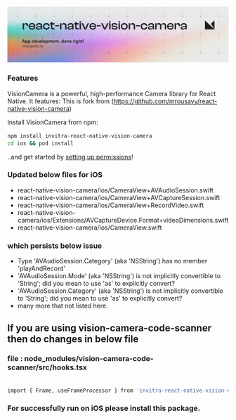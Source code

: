 <a href="https://github.com/poojagaikwad1797/">
  <picture>
    <source media="(prefers-color-scheme: dark)" srcset="img/banner-light.png" />
    <source media="(prefers-color-scheme: light)" srcset="img/banner-light.png" />
    <img alt="VisionCamera" src="img/banner-light.png" />
  </picture>
</a>

<br />

### Features

VisionCamera is a powerful, high-performance Camera library for React Native. It features:
This is fork from (https://github.com/mrousavy/react-native-vision-camera)

Install VisionCamera from npm:

```sh
npm install invitra-react-native-vision-camera
cd ios && pod install
```

..and get started by [setting up permissions](https://react-native-vision-camera.com/docs/guides)!

### Updated below files for iOS 

* react-native-vision-camera/ios/CameraView+AVAudioSession.swift
* react-native-vision-camera/ios/CameraView+AVCaptureSession.swift
* react-native-vision-camera/ios/CameraView+RecordVideo.swift
* react-native-vision-camera/ios/Extensions/AVCaptureDevice.Format+videoDimensions.swift
* react-native-vision-camera/ios/CameraView.swift

### which persists below issue

* Type 'AVAudioSession.Category' (aka 'NSString') has no member 'playAndRecord'
* 'AVAudioSession.Mode' (aka 'NSString') is not implicitly convertible to 'String'; did you mean to use 'as' to explicitly convert?
* 'AVAudioSession.Category' (aka 'NSString') is not implicitly convertible to 'String'; did you mean to use 'as' to explicitly convert?
* many more that not listed here.


## If you are using vision-camera-code-scanner then do changes in below file 
### file : node_modules/vision-camera-code-scanner/src/hooks.tsx

```sh

import { Frame, useFrameProcessor } from 'invitra-react-native-vision-camera';  

```

### For successfully run on iOS please install this package.

  




